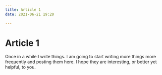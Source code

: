 ```yaml
---
title: Article 1
date: 2021-06-21 19:20

---
```


# Article 1

Once in a while I write things. I am going
to start writing more things more frequently
and posting them here. I hope they are
interesting, or better yet helpful, to you.
